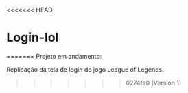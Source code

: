 <<<<<<< HEAD
# Login-lol
=======
Projeto em andamento:

Replicação da tela de login do jogo League of Legends.
>>>>>>> 0274fa0 (Version 1)
